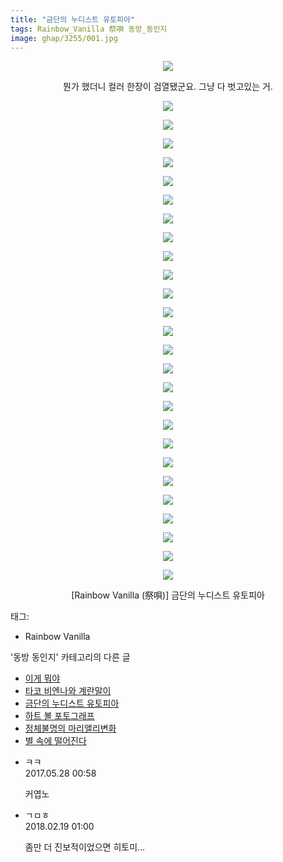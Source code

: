 ```yaml
---
title: "금단의 누디스트 유토피아"
tags: Rainbow_Vanilla 祭唄 동방_동인지
image: ghap/3255/001.jpg
---
```

<div class="article">
<p style="text-align: center; clear: none; float: none;"><img src="{{ site.nasurl }}/ghap/3255/001.jpg"/></p>
<p style="text-align: center; clear: none; float: none;">뭔가 했더니 컬러 한장이 검열됐군요. 그냥 다 벗고있는 거.</p>
<p style="text-align: center; clear: none; float: none;"><img src="{{ site.nasurl }}/ghap/3255/002.jpg"/></p>
<p style="text-align: center; clear: none; float: none;"><img src="{{ site.nasurl }}/ghap/3255/003.jpg"/></p>
<p style="text-align: center; clear: none; float: none;"><img src="{{ site.nasurl }}/ghap/3255/004.jpg"/></p>
<p style="text-align: center; clear: none; float: none;"><img src="{{ site.nasurl }}/ghap/3255/005.jpg"/></p>
<p style="text-align: center; clear: none; float: none;"><img src="{{ site.nasurl }}/ghap/3255/006.jpg"/></p>
<p style="text-align: center; clear: none; float: none;"><img src="{{ site.nasurl }}/ghap/3255/007.jpg"/></p>
<p style="text-align: center; clear: none; float: none;"><img src="{{ site.nasurl }}/ghap/3255/008.jpg"/></p>
<p style="text-align: center; clear: none; float: none;"><img src="{{ site.nasurl }}/ghap/3255/009.jpg"/></p>
<p style="text-align: center; clear: none; float: none;"><img src="{{ site.nasurl }}/ghap/3255/010.jpg"/></p>
<p style="text-align: center; clear: none; float: none;"><img src="{{ site.nasurl }}/ghap/3255/011.jpg"/></p>
<p style="text-align: center; clear: none; float: none;"><img src="{{ site.nasurl }}/ghap/3255/012.jpg"/></p>
<p style="text-align: center; clear: none; float: none;"><img src="{{ site.nasurl }}/ghap/3255/013.jpg"/></p>
<p style="text-align: center; clear: none; float: none;"><img src="{{ site.nasurl }}/ghap/3255/014.jpg"/></p>
<p style="text-align: center; clear: none; float: none;"><img src="{{ site.nasurl }}/ghap/3255/015.jpg"/></p>
<p style="text-align: center; clear: none; float: none;"><img src="{{ site.nasurl }}/ghap/3255/016.jpg"/></p>
<p style="text-align: center; clear: none; float: none;"><img src="{{ site.nasurl }}/ghap/3255/017.jpg"/></p>
<p style="text-align: center; clear: none; float: none;"><img src="{{ site.nasurl }}/ghap/3255/018.jpg"/></p>
<p style="text-align: center; clear: none; float: none;"><img src="{{ site.nasurl }}/ghap/3255/019.jpg"/></p>
<p style="text-align: center; clear: none; float: none;"><img src="{{ site.nasurl }}/ghap/3255/020.jpg"/></p>
<p style="text-align: center; clear: none; float: none;"><img src="{{ site.nasurl }}/ghap/3255/021.jpg"/></p>
<p style="text-align: center; clear: none; float: none;"><img src="{{ site.nasurl }}/ghap/3255/022.jpg"/></p>
<p style="text-align: center; clear: none; float: none;"><img src="{{ site.nasurl }}/ghap/3255/023.jpg"/></p>
<p style="text-align: center; clear: none; float: none;"><img src="{{ site.nasurl }}/ghap/3255/024.jpg"/></p>
<p style="text-align: center; clear: none; float: none;"><img src="{{ site.nasurl }}/ghap/3255/025.jpg"/></p>
<p style="text-align: center; clear: none; float: none;"><img src="{{ site.nasurl }}/ghap/3255/026.jpg"/></p>
<p style="text-align: center; clear: none; float: none;"><img src="{{ site.nasurl }}/ghap/3255/027.jpg"/></p>
<p style="text-align: center; clear: none; float: none;">[Rainbow Vanilla (祭唄)] 금단의 누디스트 유토피아</p>
</div><div class="tagTrail">
<p>태그: </p>
<ul>
<li>Rainbow Vanilla</li>
</ul>
</div><div class="another">
<p>'동방 동인지' 카테고리의 다른 글</p>
<ul>
<li><a href="/2017-05-20-ghap_3262">이게 뭐야</a></li>
<li><a href="/2017-05-20-ghap_3261">타코 비엔나와 계란말이</a></li>
<li><a href="/2017-05-17-ghap_3255">금단의 누디스트 유토피아</a></li>
<li><a href="/2017-05-17-ghap_3254">하트 볼 포토그래프</a></li>
<li><a href="/2017-05-15-ghap_3253">정체불명의 마리앨리변화</a></li>
<li><a href="/2017-05-15-ghap_3251">별 속에 떨어진다</a></li>
</ul>
</div><div class="cb_module cb_fluid">
<div class="cb_wrt cb_profile">
<div class="comment">
<ul>
<li class="cb_thumb_off" id="comment14999737">
<div class="cb_comment_area">
<div class="cb_info_area">
<div class="cb_section">
<span class="cb_nick_name">ㅋㅋ</span>
</div>
<div class="cb_section">
<span class="cb_date">2017.05.28 00:58 </span>
</div>
</div>
<div class="cb_dsc_comment">
<p class="cb_dsc">
											커엽노
										</p>
</div>
</div></li>
<li class="cb_thumb_off" id="comment15202329">
<div class="cb_comment_area">
<div class="cb_info_area">
<div class="cb_section">
<span class="cb_nick_name">ㄱㅁㅎ</span>
</div>
<div class="cb_section">
<span class="cb_date">2018.02.19 01:00 </span>
</div>
</div>
<div class="cb_dsc_comment">
<p class="cb_dsc">
											좀만 더 진보적이었으면 히토미...
										</p>
</div>
</div></li>
</ul>
</div>
</div><!-- commentList close -->
</div>